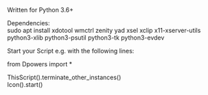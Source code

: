Written for Python 3.6+

Dependencies:     
sudo apt install xdotool wmctrl zenity yad xsel xclip x11-xserver-utils python3-xlib python3-psutil python3-tk python3-evdev


Start your Script e.g. with the following lines:

from Dpowers import *

ThisScript().terminate_other_instances()  
Icon().start()

